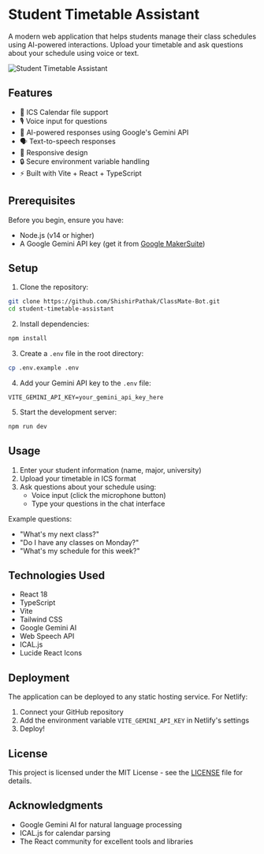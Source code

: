 # Student Timetable Assistant

A modern web application that helps students manage their class schedules using AI-powered interactions. Upload your timetable and ask questions about your schedule using voice or text.

![Student Timetable Assistant](https://images.unsplash.com/photo-1503676260728-1c00da094a0b?auto=format&fit=crop&q=80&w=1000)

## Features

- 📅 ICS Calendar file support
- 🎙️ Voice input for questions
- 🤖 AI-powered responses using Google's Gemini API
- 🗣️ Text-to-speech responses
- 📱 Responsive design
- 🔒 Secure environment variable handling
- ⚡ Built with Vite + React + TypeScript

## Prerequisites

Before you begin, ensure you have:
- Node.js (v14 or higher)
- A Google Gemini API key (get it from [Google MakerSuite](https://makersuite.google.com/app/apikey))

## Setup

1. Clone the repository:
```bash
git clone https://github.com/ShishirPathak/ClassMate-Bot.git
cd student-timetable-assistant
```

2. Install dependencies:
```bash
npm install
```

3. Create a `.env` file in the root directory:
```bash
cp .env.example .env
```

4. Add your Gemini API key to the `.env` file:
```
VITE_GEMINI_API_KEY=your_gemini_api_key_here
```

5. Start the development server:
```bash
npm run dev
```

## Usage

1. Enter your student information (name, major, university)
2. Upload your timetable in ICS format
3. Ask questions about your schedule using:
   - Voice input (click the microphone button)
   - Type your questions in the chat interface

Example questions:
- "What's my next class?"
- "Do I have any classes on Monday?"
- "What's my schedule for this week?"

## Technologies Used

- React 18
- TypeScript
- Vite
- Tailwind CSS
- Google Gemini AI
- Web Speech API
- ICAL.js
- Lucide React Icons

## Deployment

The application can be deployed to any static hosting service. For Netlify:

1. Connect your GitHub repository
2. Add the environment variable `VITE_GEMINI_API_KEY` in Netlify's settings
3. Deploy!



## License

This project is licensed under the MIT License - see the [LICENSE](LICENSE) file for details.

## Acknowledgments

- Google Gemini AI for natural language processing
- ICAL.js for calendar parsing
- The React community for excellent tools and libraries